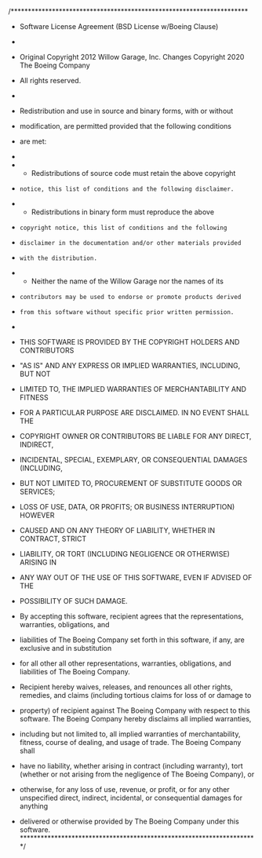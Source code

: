 /*********************************************************************
 * Software License Agreement (BSD License w/Boeing Clause)
 *
 *  Original Copyright 2012 Willow Garage, Inc. Changes Copyright 2020 The Boeing Company
 *  All rights reserved.
 *
 *  Redistribution and use in source and binary forms, with or without
 *  modification, are permitted provided that the following conditions
 *  are met:
 *
 *   * Redistributions of source code must retain the above copyright
 *     notice, this list of conditions and the following disclaimer.
 *   * Redistributions in binary form must reproduce the above
 *     copyright notice, this list of conditions and the following
 *     disclaimer in the documentation and/or other materials provided
 *     with the distribution.
 *   * Neither the name of the Willow Garage nor the names of its
 *     contributors may be used to endorse or promote products derived
 *     from this software without specific prior written permission.
 *
 *  THIS SOFTWARE IS PROVIDED BY THE COPYRIGHT HOLDERS AND CONTRIBUTORS
 *  "AS IS" AND ANY EXPRESS OR IMPLIED WARRANTIES, INCLUDING, BUT NOT
 *  LIMITED TO, THE IMPLIED WARRANTIES OF MERCHANTABILITY AND FITNESS
 *  FOR A PARTICULAR PURPOSE ARE DISCLAIMED. IN NO EVENT SHALL THE
 *  COPYRIGHT OWNER OR CONTRIBUTORS BE LIABLE FOR ANY DIRECT, INDIRECT,
 *  INCIDENTAL, SPECIAL, EXEMPLARY, OR CONSEQUENTIAL DAMAGES (INCLUDING,
 *  BUT NOT LIMITED TO, PROCUREMENT OF SUBSTITUTE GOODS OR SERVICES;
 *  LOSS OF USE, DATA, OR PROFITS; OR BUSINESS INTERRUPTION) HOWEVER
 *  CAUSED AND ON ANY THEORY OF LIABILITY, WHETHER IN CONTRACT, STRICT
 *  LIABILITY, OR TORT (INCLUDING NEGLIGENCE OR OTHERWISE) ARISING IN
 *  ANY WAY OUT OF THE USE OF THIS SOFTWARE, EVEN IF ADVISED OF THE
 *  POSSIBILITY OF SUCH DAMAGE.

* By accepting this software, recipient agrees that the representations, warranties, obligations, and 
* liabilities of The Boeing Company set forth in this software, if any, are exclusive and in substitution
* for all other all other representations, warranties, obligations, and liabilities of The Boeing Company. 
* Recipient hereby waives, releases, and renounces all other rights, remedies, and claims (including tortious claims for loss of or damage to 
* property) of recipient against The Boeing Company with respect to this software. The Boeing Company hereby disclaims all implied warranties, 
* including but not limited to, all implied warranties of merchantability, fitness, course of dealing, and usage of trade. The Boeing Company shall 
* have no liability, whether arising in contract (including warranty), tort (whether or not arising from the negligence of The Boeing Company), or 
* otherwise, for any loss of use, revenue, or profit, or for any other unspecified direct, indirect, incidental, or consequential damages for anything 
* delivered or otherwise provided by The Boeing Company under this software.
*********************************************************************/
